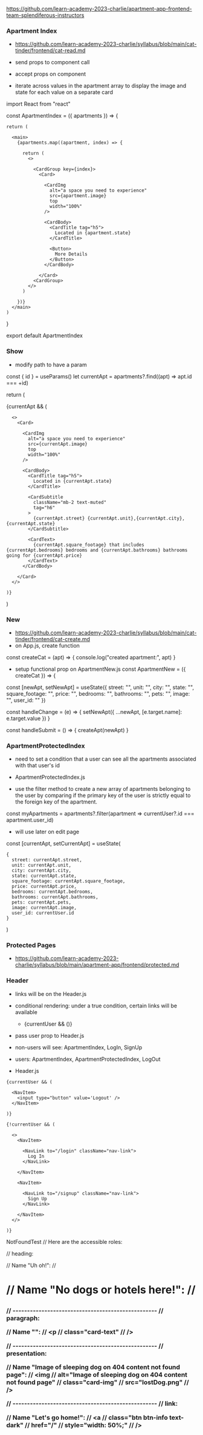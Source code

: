 https://github.com/learn-academy-2023-charlie/apartment-app-frontend-team-splendiferous-instructors

### Apartment Index
 - https://github.com/learn-academy-2023-charlie/syllabus/blob/main/cat-tinder/frontend/cat-read.md

 - send props to component call

 - accept props on component

 - iterate across values in the apartment array to display the image and state for each value on a separate card

import React from "react"

  const ApartmentIndex = ({ apartments }) => {
    
    return (
      
      <main>
        {apartments.map((apartment, index) => {
          
          return (
            <>
              
              <CardGroup key={index}>
                <Card>
                  
                  <CardImg
                    alt="a space you need to experience"
                    src={apartment.image}
                    top
                    width="100%"
                  />
                  
                  <CardBody>
                    <CardTitle tag="h5">
                      Located in {apartment.state}
                    </CardTitle>
                    
                    <Button>
                      More Details
                    </Button>
                  </CardBody>
                
                </Card>
              <CardGroup>
            </>
          )

        })}
      </main>
    )
  }

export default ApartmentIndex

### Show
 - modify path to have a param

const { id } = useParams()
let currentApt = apartments?.find((apt) => apt.id === +id)

return (

  <main>
    {currentApt && (

      <>
        <Card>

          <CardImg
            alt="a space you need to experience"
            src={currentApt.image}
            top
            width="100%"
          />

          <CardBody>
            <CardTitle tag="h5">
              Located in {currentApt.state}
            </CardTitle>

            <CardSubtitle
              className="mb-2 text-muted"
              tag="h6"
            >
              {currentApt.street} {currentApt.unit},{currentApt.city}, {currentApt.state}
            </CardSubtitle>
            
            <CardText>
              {currentApt.square_footage} that includes {currentApt.bedrooms} bedrooms and {currentApt.bathrooms} bathrooms going for {currentApt.price}
            </CardText>
          </CardBody>

        </Card>
      </>

    )}
  </main>
)

### New
 - https://github.com/learn-academy-2023-charlie/syllabus/blob/main/cat-tinder/frontend/cat-create.md
 - on App.js, create function

const createCat = (apt) => {
  console.log("created apartment:", apt)
}

 - setup functional prop on ApartmentNew.js
const ApartmentNew = ({ createCat }) => {

  const [newApt, setNewApt] = useState({
    street: "",
    unit: "",
    city: "",
    state: "",
    square_footage: "",
    price: "",
    bedrooms: "",
    bathrooms: "",
    pets: "",
    image: "",
    user_id: ""
  })

  const handleChange = (e) => {
    setNewApt({ ...newApt, [e.target.name]: e.target.value })
  }

  const handleSubmit = () => {
    createApt(newApt)
  }


### ApartmentProtectedIndex
 - need to set a condition that a user can see all the apartments associated with that user's id

 - ApartmentProtectedIndex.js
  - use the filter method to create a new array of apartments belonging to the user by comparing if the primary key of the user is strictly equal to the foreign key of the apartment.
  
  const myApartments = apartments?.filter(apartment => currentUser?.id === apartment.user_id)

 - will use later on edit page

const [currentApt, setCurrentApt] = useState(

    {
      street: currentApt.street,
      unit: currentApt.unit,
      city: currentApt.city,
      state: currentApt.state,
      square_footage: currentApt.square_footage,
      price: currentApt.price,
      bedrooms: currentApt.bedrooms,
      bathrooms: currentApt.bathrooms,
      pets: currentApt.pets,
      image: currentApt.image,
      user_id: currentUser.id
    }

  )

### Protected Pages
 - https://github.com/learn-academy-2023-charlie/syllabus/blob/main/apartment-app/frontend/protected.md

### Header
 - links will be on the Header.js
 - conditional rendering: under a true condition, certain links will be available

   - {currentUser && ()}

  - pass user prop to Header.js
   - non-users will see: ApartmentIndex, LogIn, SignUp
   - users: ApartmentIndex, ApartmentProtectedIndex, LogOut

 - Header.js

  <Nav className="nav">

    {currentUser && (

      <NavItem>
        <input type="button" value='Logout' />
      </NavItem>

    )}

    {!currentUser && (

      <>
        <NavItem>

          <NavLink to="/login" className="nav-link">
            Log In
          </NavLink>

        </NavItem>

        <NavItem>

          <NavLink to="/signup" className="nav-link">
            Sign Up
          </NavLink>
          
        </NavItem>
      </>

    )}
  </Nav>

  NotFoundTest
  // Here are the accessible roles:

//       heading:

//       Name "Uh oh!":
//       <h1 />

//       Name "No dogs or hotels here!":
//       <h3 />

//       --------------------------------------------------
//       paragraph:

//       Name "":
//       <p
//         class="card-text"
//       />

//       --------------------------------------------------
//       presentation:

//       Name "Image of sleeping dog on 404 content not found page":
//       <img
//         alt="Image of sleeping dog on 404 content not found page"
//         class="card-img"
//         src="lostDog.png"
//       />

//       --------------------------------------------------
//       link:

//       Name "Let's go home!":
//       <a
//         class="btn btn-info text-dark"
//         href="/"
//         style="width: 50%;"
//       />


